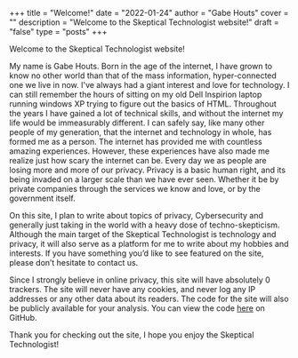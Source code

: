 +++
title = "Welcome!"
date = "2022-01-24"
author = "Gabe Houts"
cover = ""
description = "Welcome to the Skeptical Technologist website!"
draft = "false"
type = "posts"
+++

Welcome to the Skeptical Technologist website!

My name is Gabe Houts. Born in the age of the internet, I have grown to know no other world than that of the mass information, hyper-connected one we live in now. I've always had a giant interest and love for technology. I can still remember the hours of sitting on my old Dell Inspirion laptop running windows XP trying to figure out the basics of HTML. Throughout the years I have gained a lot of technical skills, and without the internet my life would be immeasurably different. I can safely say, like many other people of my generation, that the internet and technology in  whole, has formed me as a person. The internet has provided me with countless amazing experiences. However, these experiences have also made me realize just how scary the internet can be. Every day we as people are losing more and more of our privacy. Privacy is a basic human right, and its being invaded on a larger scale than we have ever seen. Whether it be by private companies through the services we know and love, or by the government itself.

On this site, I plan to write about topics of privacy, Cybersecurity and generally just taking in the world with a heavy dose of techno-skepticism. Although the main target of the Skeptical Technologist is technology and privacy, it will also serve as a platform for me to write about my hobbies and interests. If you have something you’d like to see featured on the site, please don’t hesitate to contact us.

Since I strongly believe in online privacy, this site will have absolutely 0 trackers. The site will never have any cookies, and never log any IP addresses or any other data about its readers. The code for the site will also be publicly available for your analysis. You can view the code [here](https://github.com/gabemhouts/skepticaltechnologist) on GitHub.

Thank you for checking out the site, I hope you enjoy the Skeptical Technologist!